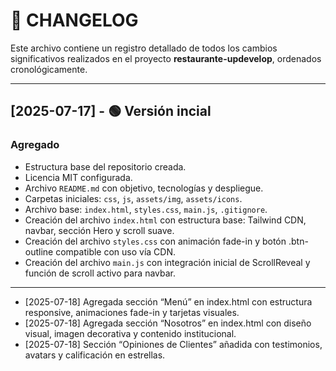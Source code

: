 # 📒 CHANGELOG

Este archivo contiene un registro detallado de todos los cambios significativos realizados en el proyecto **restaurante-updevelop**, ordenados cronológicamente.

---

## [2025-07-17] - 🟢 Versión incial

### Agregado

- Estructura base del repositorio creada.
- Licencia MIT configurada.
- Archivo `README.md` con objetivo, tecnologías y despliegue.
- Carpetas iniciales: `css`, `js`, `assets/img`, `assets/icons`.
- Archivo base: `index.html`, `styles.css`, `main.js`, `.gitignore`.
- Creación del archivo `index.html` con estructura base: Tailwind CDN, navbar, sección Hero y scroll suave.
- Creación del archivo `styles.css` con animación fade-in y botón .btn-outline compatible con uso vía CDN.
- Creación del archivo `main.js` con integración inicial de ScrollReveal y función de scroll activo para navbar.

---

- [2025-07-18] Agregada sección “Menú” en index.html con estructura responsive, animaciones fade-in y tarjetas visuales.
- [2025-07-18] Agregada sección “Nosotros” en index.html con diseño visual, imagen decorativa y contenido institucional.
- [2025-07-18] Sección “Opiniones de Clientes” añadida con testimonios, avatars y calificación en estrellas.
